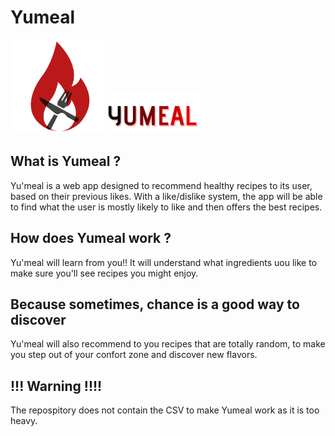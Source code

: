 # Yumeal
<div class="aligh-center">
<img src="https://github.com/JouanelR/yu-meal/blob/main/assets/logv4.png" width=150px height=auto>
<img src="https://github.com/JouanelR/yu-meal/blob/main/assets/logo_name.png" width=150px height=auto>
</div>




## What is Yumeal ?

Yu'meal is a web app designed to recommend healthy recipes to its user, based on their previous likes. 
With a like/dislike system, the app will be able to find what the user is mostly likely to like and then offers the best recipes.

## How does Yumeal work ?

Yu'meal will learn from you!! It will understand what ingredients uou like to make sure you'll see recipes you might enjoy.

## Because sometimes, chance is a good way to discover

Yu'meal will also recommend to you recipes that are totally random, to make you step out of your confort zone and discover new flavors.





## !!! Warning !!!!

The repospitory does not contain the CSV to make Yumeal work as it is too heavy.
